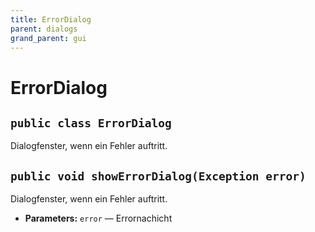 ```yaml
---
title: ErrorDialog
parent: dialogs
grand_parent: gui
---
```


# ErrorDialog


## `public class ErrorDialog`

Dialogfenster, wenn ein Fehler auftritt.

## `public void showErrorDialog(Exception error)`

Dialogfenster, wenn ein Fehler auftritt.

 * **Parameters:** `error` — Errornachicht
